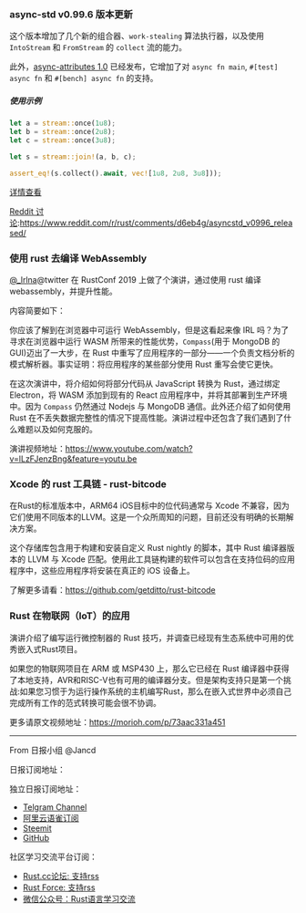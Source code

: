 ### async-std v0.99.6 版本更新

这个版本增加了几个新的组合器、`work-stealing` 算法执行器，以及使用 `IntoStream` 和 `FromStream` 的 `collect` 流的能力。

此外，[async-attributes 1.0](https://docs.rs/async-attributes/1.0.0/async_attributes/) 已经发布，它增加了对 `async fn main`, `#[test] async fn` 和 `#[bench] async fn` 的支持。

##### 使用示例 

```rust
let a = stream::once(1u8);
let b = stream::once(2u8);
let c = stream::once(3u8);

let s = stream::join!(a, b, c);

assert_eq!(s.collect().await, vec![1u8, 2u8, 3u8]));
```

[详情查看](https://github.com/async-rs/async-std/releases/tag/v0.99.6)

[Reddit 讨论](https://www.reddit.com/r/rust/comments/d6eb4g/asyncstd_v0996_released/):https://www.reddit.com/r/rust/comments/d6eb4g/asyncstd_v0996_released/

### 使用 rust 去编译 WebAssembly

[@_lrlna](https://twitter.com/_lrlna)@twitter 在 RustConf 2019 上做了个演讲，通过使用 rust 编译 webassembly，并提升性能。

内容简要如下：

你应该了解到在浏览器中可运行 WebAssembly，但是这看起来像 IRL 吗？为了寻求在浏览器中运行 WASM 所带来的性能优势，`Compass`(用于 MongoDB 的 GUI)迈出了一大步，在 Rust 中重写了应用程序的一部分——一个负责文档分析的模式解析器。事实证明：将应用程序的某些部分使用 Rust 重写会使它更快。

在这次演讲中，将介绍如何将部分代码从 JavaScript 转换为 Rust，通过绑定 Electron，将 WASM 添加到现有的 React 应用程序中，并将其部署到生产环境中。因为 `Compass` 仍然通过 Nodejs 与 MongoDB 通信。此外还介绍了如何使用 Rust 在不丢失数据完整性的情况下提高性能。演讲过程中还包含了我们遇到了什么难题以及如何克服的。

演讲视频地址：https://www.youtube.com/watch?v=lLzFJenzBng&feature=youtu.be

### Xcode 的 rust 工具链 - rust-bitcode

在Rust的标准版本中，ARM64 iOS目标中的位代码通常与 Xcode 不兼容，因为它们使用不同版本的LLVM。这是一个众所周知的问题，目前还没有明确的长期解决方案。

这个存储库包含用于构建和安装自定义 Rust nightly 的脚本，其中 Rust 编译器版本的 LLVM 与 Xcode 匹配。使用此工具链构建的软件可以包含在支持位码的应用程序中，这些应用程序将安装在真正的 iOS 设备上。

了解更多请看：https://github.com/getditto/rust-bitcode

### Rust 在物联网（IoT）的应用

演讲介绍了编写运行微控制器的 Rust 技巧，并调查已经现有生态系统中可用的优秀嵌入式Rust项目。

如果您的物联网项目在 ARM 或 MSP430 上，那么它已经在 Rust 编译器中获得了本地支持，AVR和RISC-V也有可用的编译器分支。但是架构支持只是第一个挑战:如果您习惯于为运行操作系统的主机编写Rust，那么在嵌入式世界中必须自己完成所有工作的范式转换可能会很不协调。

更多请原文视频地址：https://morioh.com/p/73aac331a451


---

From 日报小组 @Jancd

日报订阅地址：

独立日报订阅地址：
- [Telgram Channel](https://t.me/rust_daily_news )
- [阿里云语雀订阅](https://www.yuque.com/chaosbot/rustnews)
- [Steemit](https://steemit.com/@blackanger)
- [GitHub](https://github.com/RustStudy/rust_daily_news)

社区学习交流平台订阅：
- [Rust.cc论坛: 支持rss](https://rust.cc)
- [Rust Force: 支持rss](https://rustforce.net/)
- [微信公众号：Rust语言学习交流](https://rust.cc/article?id=ed7c9379-d681-47cb-9532-0db97d883f62)
